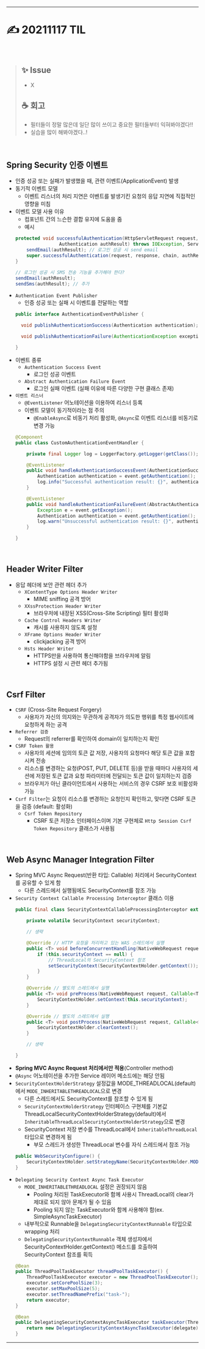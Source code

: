 ___
# ✍ 20211117 TIL

<br/>

> ## ✨ Issue
> - X
> 
> ## ☕ 회고
> - 필터들이 정말 많은데 일단 많이 쓰이고 중요한 필터들부터 익혀봐야겠다!!
> - 실습을 많이 해봐야겠다..!

<br/>

## Spring Security 인증 이벤트
- 인증 성공 또는 실패가 발생했을 때, 관련 이벤트(ApplicationEvent) 발생
- 동기적 이벤트 모델
  - 이벤트 리스너의 처리 지연은 이벤트를 발생기킨 요청의 응답 지연에 직접적인 영향을 미침
- 이벤트 모델 사용 이유
  - 컴포넌트 간의 느슨한 결합 유지에 도움을 줌
  - 예시
  ```java
  protected void successfulAuthentication(HttpServletRequest request, HttpServletResponse response, FilterChain chain,
                  Authentication authResult) throws IOException, ServletException {
      sendEmail(authResult); // 로그인 성공 시 send email
      super.successfulAuthentication(request, response, chain, authResult);
  }

  // 로그인 성공 시 SMS 전송 기능을 추가해야 한다?
  sendEmail(authResult);
  sendSms(authResult); // 추가
  ```
- `Authentication Event Publisher`
  - 인증 성공 또는 실패 시 이벤트를 전달하는 역할
  ```java
  public interface AuthenticationEventPublisher {

    void publishAuthenticationSuccess(Authentication authentication);

    void publishAuthenticationFailure(AuthenticationException exception, Authentication authentication);

  }
  ```
- 이벤트 종류
  - `Authentication Success Event`
    - 로그인 성공 이벤트
  - `Abstract Authentication Failure Event`
    - 로그인 실패 이벤트 (실패 이유에 따른 다양한 구현 클래스 존재)
- `이벤트 리스너`
  - `@EventListener` 어노테이션을 이용하여 리스너 등록
  - 이벤트 모델이 동기적이라는 점 주의
    - `@EnableAsync`로 비동기 처리 활성화, `@Async`로 이벤트 리스너를 비동기로 변경 가능
  ```java
  @Component
  public class CustomAuthenticationEventHandler {

      private final Logger log = LoggerFactory.getLogger(getClass());

      @EventListener
      public void handleAuthenticationSuccessEvent(AuthenticationSuccessEvent event) {
          Authentication authentication = event.getAuthentication();
          log.info("Successful authentication result: {}", authentication.getPrincipal());
      }

      @EventListener
      public void handleAuthenticationFailureEvent(AbstractAuthenticationFailureEvent event) {
          Exception e = event.getException();
          Authentication authentication = event.getAuthentication();
          log.warn("Unsuccessful authentication result: {}", authentication, e);
      }

  }
  ```
<br/>

## Header Writer Filter
- 응답 헤더에 보안 관련 헤더 추가
  - `XContentType Options Header Writer`
    - MIME sniffing 공격 방어
  - `XXssProtection Header Writer`
    - 브라우저에 내장된 XSS(Cross-Site Scripting) 필터 활성화
  - `Cache Control Headers Writer`
    - 캐시를 사용하지 않도록 설정
  - `XFrame Options Header Writer`
    - clickjacking 공격 방어
  - `Hsts Header Writer`
    - HTTPS만을 사용하여 통신해야함을 브라우저에 알림
    - HTTPS 설정 시 관련 헤더 추가됨

<br/>

## Csrf Filter
- `CSRF` (Cross-Site Request Forgery)
  - 사용자가 자신의 의지와는 무관하게 공격자가 의도한 행위를 특정 웹사이트에 요청하게 하는 공격
- `Referrer 검증`
  - Request의 referrer를 확인하여 domain이 일치하는지 확인
- `CSRF Token 활용`
  - 사용자의 세션에 임의의 토큰 값 저장, 사용자의 요청마다 해당 토큰 값을 포함시켜 전송
  - 리소스를 변경하는 요청(POST, PUT, DELETE 등)을 받을 때마다 사용자의 세션에 저장된 토큰 값과 요청 파라미터에 전달되는 토큰 값이 일치하는지 검증
  - 브라우저가 아닌 클라이언트에서 사용하는 서비스의 경우 CSRF 보호 비활성화 가능
- `Csrf Filter`는 요청이 리소스를 변경하는 요청인지 확인하고, 맞다면 CSRF 토큰을 검증 (default: 활성화)
  - `Csrf Token Repository`
    - CSRF 토큰 저장소 인터페이스이며 기본 구현체로 `Http Session Csrf Token Repository` 클래스가 사용됨

<br/>

## Web Async Manager Integration Filter
- Spring MVC Async Request(반환 타입: Callable) 처리에서 SecurityContext를 공유할 수 있게 함
  - 다른 스레드에서 실행됨에도 SecurityContext를 참조 가능
- `Security Context Callable Processing Interceptor` 클래스 이용
  ```java
  public final class SecurityContextCallableProcessingInterceptor extends CallableProcessingInterceptorAdapter {

      private volatile SecurityContext securityContext;

      // 생략

      @Override // HTTP 요청을 처리하고 있는 WAS 스레드에서 실행
      public <T> void beforeConcurrentHandling(NativeWebRequest request, Callable<T> task) {
          if (this.securityContext == null) {
              // ThreadLocal의 SecurityContext 참조
              setSecurityContext(SecurityContextHolder.getContext());
          }
      }

      @Override // 별도의 스레드에서 실행
      public <T> void preProcess(NativeWebRequest request, Callable<T> task) {
          SecurityContextHolder.setContext(this.securityContext);
      }

      @Override // 별도의 스레드에서 실행
      public <T> void postProcess(NativeWebRequest request, Callable<T> task, Object concurrentResult) {
          SecurityContextHolder.clearContext();
      }

      // 생략

  }
  ```
- **Spring MVC Async Request 처리에서만 적용**(Controller method)
- `@Async` 어노테이션을 추가한 Service 레이어 메소드에는 해당 안됨
- `SecurityContextHolderStrategy` 설정값을 MODE_THREADLOCAL(default)에서 `MODE_INHERITABLETHREADLOCAL`으로 변경
  - 다른 스레드에서도 SecurityContext를 참조할 수 있게 됨
  - `SecurityContextHolderStrategy` 인터페이스 구현체를 기본값 ThreadLocalSecurityContextHolderStrategy(default)에서 `InheritableThreadLocalSecurityContextHolderStrategy`으로 변경
  - SecurityContext 저장 변수를 ThreadLocal에서 `InheritableThreadLocal` 타입으로 변경하게 됨
    - 부모 스레드가 생성한 ThreadLocal 변수를 자식 스레드에서 참조 가능
  ```java
  public WebSecurityConfigure() {
      SecurityContextHolder.setStrategyName(SecurityContextHolder.MODE_INHERITABLETHREADLOCAL);
  }
  ```
- `Delegating Security Context Async Task Executor`
  - `MODE_INHERITABLETHREADLOCAL` 설정은 권장되지 않음
    - Pooling 처리된 TaskExecutor와 함께 사용시 ThreadLocal의 clear가 제대로 되지 않아 문제가 될 수 있음
    - Pooling 되지 않는 TaskExecutor와 함께 사용해야 함(ex. SimpleAsyncTaskExecutor)
  - 내부적으로 Runnable을 `DelegatingSecurityContextRunnable` 타입으로 wrapping 처리
  - `DelegatingSecurityContextRunnable` 객체 생성자에서 SecurityContextHolder.getContext() 메소드를 호출하여 SecurityContext 참조를 획득
  ```java
  @Bean
  public ThreadPoolTaskExecutor threadPoolTaskExecutor() {
      ThreadPoolTaskExecutor executor = new ThreadPoolTaskExecutor();
      executor.setCorePoolSize(3);
      executor.setMaxPoolSize(5);
      executor.setThreadNamePrefix("task-");
      return executor;
  }

  @Bean
  public DelegatingSecurityContextAsyncTaskExecutor taskExecutor(ThreadPoolTaskExecutor delegate) {
      return new DelegatingSecurityContextAsyncTaskExecutor(delegate);
  }
  ```
___